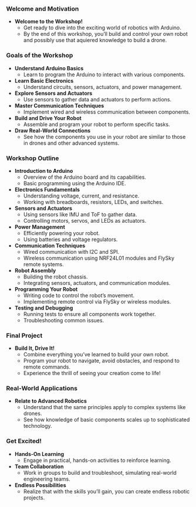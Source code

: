 ### Welcome and Motivation

- **Welcome to the Workshop!**
    - Get ready to dive into the exciting world of robotics with Arduino.
    - By the end of this workshop, you’ll build and control your own robot and possibly use that aquiered knowledge to build a drone.

### Goals of the Workshop

- **Understand Arduino Basics**
    - Learn to program the Arduino to interact with various components.
- **Learn Basic Electronics**
    - Understand circuits, sensors, actuators, and power management.
- **Explore Sensors and Actuators**
    - Use sensors to gather data and actuators to perform actions.
- **Master Communication Techniques**
    - Implement wired and wireless communication between components.
- **Build and Drive Your Robot**
    - Assemble and program your robot to perform specific tasks.
- **Draw Real-World Connections**
    - See how the components you use in your robot are similar to those in drones and other advanced systems.

### Workshop Outline

- **Introduction to Arduino**
    - Overview of the Arduino board and its capabilities.
    - Basic programming using the Arduino IDE.
- **Electronics Fundamentals**
    - Understanding voltage, current, and resistance.
    - Working with breadboards, resistors, LEDs, and switches.
- **Sensors and Actuators**
    - Using sensors like IMU and ToF to gather data.
    - Controlling motors, servos, and LEDs as actuators.
- **Power Management**
    - Efficiently powering your robot.
    - Using batteries and voltage regulators.
- **Communication Techniques**
    - Wired communication with I2C and SPI.
    - Wireless communication using NRF24L01 modules and FlySky remote systems.
- **Robot Assembly**
    - Building the robot chassis.
    - Integrating sensors, actuators, and communication modules.
- **Programming Your Robot**
    - Writing code to control the robot’s movement.
    - Implementing remote control via FlySky or wireless modules.
- **Testing and Debugging**
    - Running tests to ensure all components work together.
    - Troubleshooting common issues.

### Final Project

- **Build It, Drive It!**
    - Combine everything you’ve learned to build your own robot.
    - Program your robot to navigate, avoid obstacles, and respond to remote commands.
    - Experience the thrill of seeing your creation come to life!

### Real-World Applications

- **Relate to Advanced Robotics**
    - Understand that the same principles apply to complex systems like drones.
    - See how knowledge of basic components scales up to sophisticated technology.

### Get Excited!

- **Hands-On Learning**
    - Engage in practical, hands-on activities to reinforce learning.
- **Team Collaboration**
    - Work in groups to build and troubleshoot, simulating real-world engineering teams.
- **Endless Possibilities**
    - Realize that with the skills you’ll gain, you can create endless robotic projects.

